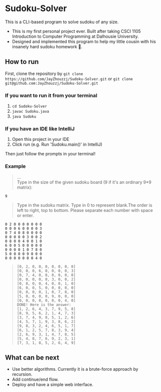 # Sudoku-Solver
This is a CLI-based program to solve sudoku of any size.
- This is my first personal project ever. Built after taking CSCI 1105 Introduction to Computer Programming at Dalhousie University.
- Designed and implemented this program to help my little cousin with his insanely hard sudoku homework 💪.

## How to run
First, clone the repository by `git clone https://github.com/JayZhouzzj/Sudoku-Solver.git` or `git clone git@github.com:JayZhouzzj/Sudoku-Solver.git`
### If you want to run it from your terminal
1. `cd Sudoku-Solver`
2. `javac Sudoku.java`
3. `java Sudoku`
### If you have an IDE like IntelliJ
1. Open this project in your IDE
2. Click run (e.g. Run 'Sudoku.main()' in IntelliJ)

Then just follow the prompts in your terminal!

### Example
>...  
>Type in the size of the given sudoku board (9 if it's an ordinary 9*9 matrix):<br/>

`9`

>Type in the sudoku matrix. Type in 0 to represent blank.The order is left to right, top to bottom. Please separate each number with space or enter. <br/>

```
0 2 0 0 0 0 0 0 0
0 0 0 6 0 0 0 0 3
0 7 4 0 8 0 0 0 0
0 0 0 0 0 3 0 0 2
0 8 0 0 4 0 0 1 0
6 0 0 5 0 0 0 0 0
0 0 0 0 1 0 7 8 0
5 0 0 0 0 9 0 0 0
0 0 0 0 0 0 0 4 0
```

> ```
> [0, 2, 0, 0, 0, 0, 0, 0, 0]
> [0, 0, 0, 6, 0, 0, 0, 0, 3]
> [0, 7, 4, 0, 8, 0, 0, 0, 0]
> [0, 0, 0, 0, 0, 3, 0, 0, 2]
> [0, 8, 0, 0, 4, 0, 0, 1, 0]
> [6, 0, 0, 5, 0, 0, 0, 0, 0]
> [0, 0, 0, 0, 1, 0, 7, 8, 0]
> [5, 0, 0, 0, 0, 9, 0, 0, 0]
> [0, 0, 0, 0, 0, 0, 0, 4, 0]
> DONE! Here is the answer:
> [1, 2, 6, 4, 3, 7, 9, 5, 8]
> [8, 9, 5, 6, 2, 1, 4, 7, 3]
> [3, 7, 4, 9, 8, 5, 1, 2, 6]
> [4, 5, 7, 1, 9, 3, 8, 6, 2]
> [9, 8, 3, 2, 4, 6, 5, 1, 7]
> [6, 1, 2, 5, 7, 8, 3, 9, 4]
> [2, 6, 9, 3, 1, 4, 7, 8, 5]
> [5, 4, 8, 7, 6, 9, 2, 3, 1]
> [7, 3, 1, 8, 5, 2, 6, 4, 9]
> ```

## What can be next
- Use better algorithms. Currently it is a brute-force approach by recursion.
- Add continue/end flow.
- Deploy and have a simple web interface.
